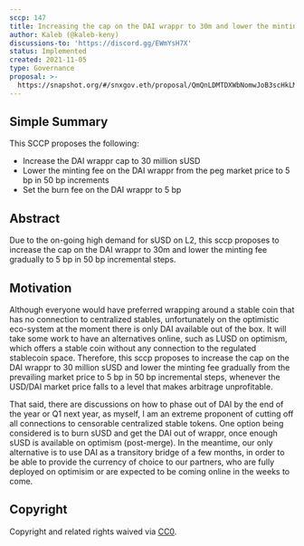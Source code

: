 ```yaml
---
sccp: 147
title: Increasing the cap on the DAI wrappr to 30m and lower the minting fee on DAI to 5 bp
author: Kaleb (@kaleb-keny)
discussions-to: 'https://discord.gg/EWmYsH7X'
status: Implemented
created: 2021-11-05
type: Governance
proposal: >-
  https://snapshot.org/#/snxgov.eth/proposal/QmQnLDMTDXWbNomwJoB3scHkLMYPj1Dsgw9YpG5KhcvzAw
---
```


## Simple Summary
<!--"If you can't explain it simply, you don't understand it well enough." Provide a simplified and layman-accessible explanation of the SCCP.-->

This SCCP proposes the following:
- Increase the DAI wrappr cap to 30 million sUSD
- Lower the minting fee on the DAI wrappr from the peg market price to 5 bp in 50 bp increments 
- Set the burn fee on the DAI wrappr to 5 bp

## Abstract
<!--A short (~200 word) description of the variable change proposed.-->

Due to the on-going high demand for sUSD on L2, this sccp proposes to increase the cap on the DAI wrappr to 30m and lower the minting fee gradually to 5 bp in 50 bp incremental steps.

## Motivation
<!--The motivation is critical for SCCPs that want to update variables within Synthetix. It should clearly explain why the existing variable is not incentive aligned. SCCP submissions without sufficient motivation may be rejected outright.-->

Although everyone would have preferred wrapping around a stable coin that has no connection to centralized stables, unfortunately on the optimistic eco-system at the moment there is only DAI available out of the box. It will take some work to have an alternatives online, such as LUSD on optimism, which offers a stable coin without any connection to the regulated stablecoin space. Therefore, this sccp proposes to increase the cap on the DAI wrappr to 30 million sUSD and lower the minting fee gradually from the prevailing market price to 5 bp in 50 bp incremental steps, whenever the USD/DAI market price falls to a level that makes arbitrage unprofitable.

That said, there are discussions on how to phase out of DAI by the end of the year or Q1 next year, as myself, I am an extreme proponent of cutting off all connections to censorable centralized stable tokens. One option being considered is to burn sUSD and get the DAI out of wrappr, once enough sUSD is available on optimism (post-merge). In the meantime, our only alternative is to use DAI as a transitory bridge of a few months, in order to be able to provide the currency of choice to our partners, who are fully deployed on optimisim or are expected to be coming online in the weeks to come.

## Copyright
Copyright and related rights waived via [CC0](https://creativecommons.org/publicdomain/zero/1.0/).